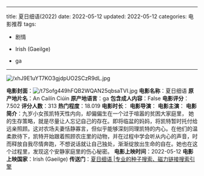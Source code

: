 
---
title: 夏日细语(2022)
date: 2022-05-12
updated: 2022-05-12
categories: 电影推荐
tags:

- 剧情

- Irish (Gaeilge)
- ga
---

<img src="https://image.tmdb.org/t/p/original/xhJ9E1uYT7KO3gjdpUO2SCzR9dL.jpg" alt="/xhJ9E1uYT7KO3gjdpUO2SCzR9dL.jpg" title="/xhJ9E1uYT7KO3gjdpUO2SCzR9dL.jpg">

**电影封面**：<img src="https://image.tmdb.org/t/p/w200/t7Sofg449hFQB2WQAN25qbsaTVI.jpg" alt="/t7Sofg449hFQB2WQAN25qbsaTVI.jpg" title="/t7Sofg449hFQB2WQAN25qbsaTVI.jpg">
**电影名称**：夏日细语
**原产地片名**：An Cailín Ciúin
**原产地语言**：ga
**包含成人内容**：False
**电影评分**：7.502
**评分人数**：313
**热门程度**：18.019
**电影时长**：
**电影导演**：
**电影主演**：
**电影简介**：九岁小女孩凯特天性内向，却偏偏生在一个过于喧嚣的贫困大家庭里， 她的生存策略，就是尽量让人忘记自己的存在。即将临盆的妈妈，将凯特暂时托付给远亲照顾。这对农场夫妻恬静寡言，但似乎能够深刻同理凯特的内心。在他们的温柔款待下，凯特开始跟着照顾农庄里的动物，并在过程中学会听从内心的声音，时而释放自我尽情奔跑，不想说话就让自己独处，渐渐绽放出生命的自在。她也在这个过程里，发现这个安静家庭里的伤心秘密。
**电影上映时间**：2022-05-12
**电影上映国家**：Irish (Gaeilge)
**传送门**：[夏日细语 |专业的种子搜索、磁力链接搜索引擎](https://movie.amd794.com:2083/?search=An%20Cail%C3%ADn%20Ci%C3%BAin&ordering=&mode=match_phrase&page_size=10&page=1)

